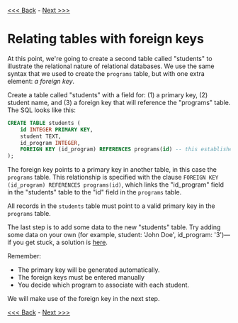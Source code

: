 [<<< Back](4-updatefield.md) - [Next >>>](6-buildtable_challenge.md)

# Relating tables with foreign keys

At this point, we're going to create a second table called "students" to illustrate the relational nature of relational databases. We use the same syntax that we used to create the `programs` table, but with one extra element: *a foreign key*.

Create a table called "students" with a field for: (1) a primary key, (2) student name, and (3) a foreign key that will reference the "programs" table. The SQL looks like this:

```sql
CREATE TABLE students (
	id INTEGER PRIMARY KEY,
	student TEXT,
	id_program INTEGER,
	FOREIGN KEY (id_program) REFERENCES programs(id) -- this establishes the reference!
);
```

The foreign key points to a primary key in another table, in this case the `programs` table. This relationship is specified with the clause `FOREIGN KEY (id_program) REFERENCES programs(id)`, which links the "id_program" field in the "students" table to the "id" field in the `programs` table.

All records in the `students` table must point to a valid primary key in the `programs` table.

The last step is to add some data to the new "students" table. Try adding some data on your own (for example, student: 'John Doe', id_program: '3')—if you get stuck, a solution is [here](solution2.sql).

Remember:

- The primary key will be generated automatically.
- The foreign keys must be entered manually 
- You decide which program to associate with each student.

We will make use of the foreign key in the next step.

[<<< Back](4-updatefield.md) - [Next >>>](6-buildtable_challenge.md)
